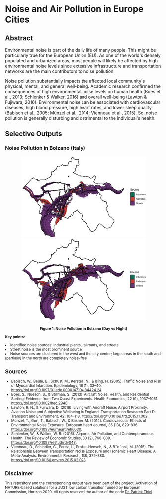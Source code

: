 # Noise and Air Pollution in Europe Cities

## Abstract

Environmental noise is part of the daily life of many people. This might be particularly true for the European Union (EU). As one of the world's densely populated and urbanized areas, most people will likely be affected by high environmental noise levels since extensive infrastructure and transportation networks are the main contributors to noise pollution.

Noise pollution substantially impacts the affected local community's physical, mental, and general well-being. Academic research confirmed the consequences of high environmental noise levels on human health (Boes et al., 2013; Schlenker & Walker, 2016) and overall well-being (Lawton & Fujiwara, 2016). Environmental noise can be associated with cardiovascular diseases, high blood pressure, high heart rates, and lower sleep quality (Babisch et al., 2005; Münzel et al., 2014; Vienneau et al., 2015). So, noise pollution is generally disturbing and detrimental to the individual's health.

## Selective Outputs

### Noise Pollution in Bolzano (Italy)
<div style="text-align: center;">
  <img src="selective_outputs/bolzano_noise_day.jpg" alt="Bolzano Noise Pollution Day" width="400"/> 
  <img src="selective_outputs/bolzano_noise_night.jpg" alt="Bolzano Noise Pollution Night" width="400"/>
  <p><small><strong>Figure 1: Noise Pollution in Bolzano (Day vs Night)</strong></small</p>
</div>

<p><strong>Key points:</strong></p>
<u style="text-decoration: none;">
    <li>Identified noise sources: Industrial plants, railroads, and streets</li>
    <li>Street noise is the most prominent source</li>
    <li> Noise sources are clustered in the west and the city center; large areas
    in the south and (partially) in the north are completely noise-free</li>
</u>


## Sources

- Babisch, W., Beule, B., Schust, M., Kersten, N., & Ising, H. (2005). Traffic Noise and Risk of Myocardial Infarction. Epidemiology, 16 (1), 33–40. https://doi.org/10.1097/01.ede.0000147104.84424.24.
- Boes, S., Nüesch, S., & Stillman, S. (2013). Aircraft Noise, Health, and Residential Sorting: Evidence from Two Quasi-Experiments. Health Economics, 22 (9), 1037–1051. https://doi.org/10.1002/hec.2948.
- Lawton, R. N., & Fujiwara, D. (2016). Living with Aircraft Noise: Airport Proximity, Aviation Noise and Subjective Wellbeing in England. Transportation Research Part D: Transport and Environment, 42, 104–118. https://doi.org/10.1016/j.trd.2015.11.002.
- Münzel, T., Gori, T., Babisch, W., & Basner, M. (2014). Cardiovascular Effects of Environmental Noise Exposure. European Heart Journal, 35 (13), 829–836. https://doi.org/10.1093/eurheartj/ehu030.
- Schlenker, W., & Walker, W. R. (2016). Airports, Air Pollution, and Contemporaneous Health. The Review of Economic Studies, 83 (2), 768–809. https://doi.org/10.1093/restud/rdv043.
- Vienneau, D., Schindler, C., Perez, L., Probst-Hensch, N., & R¨o¨osli, M. (2015). The Relationship Between Transportation Noise Exposure and Ischemic Heart Disease: A Meta-Analysis. Environmental Research, 138, 372–380. https://doi.org/10.1016/j.envres.2015.02.023.

## Disclaimer
This repository and the corresponding output have been part of the project: Activation of NATURE-based solutions for a JUST low carbon transition funded by European Commission, Horizon 2020. All rights reserved the author of the code [Dr. Patrick Thiel](https://www.rwi-essen.de/rwi/team/person/patrick-thiel).